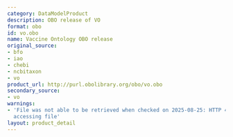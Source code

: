 ```yaml
---
category: DataModelProduct
description: OBO release of VO
format: obo
id: vo.obo
name: Vaccine Ontology OBO release
original_source:
- bfo
- iao
- chebi
- ncbitaxon
- vo
product_url: http://purl.obolibrary.org/obo/vo.obo
secondary_source:
- vo
warnings:
- 'File was not able to be retrieved when checked on 2025-08-25: HTTP 404 error when
  accessing file'
layout: product_detail
---
```

